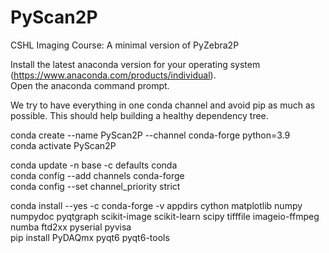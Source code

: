 # PyScan2P
CSHL Imaging Course: A minimal version of PyZebra2P  

Install the latest anaconda version for your operating system (https://www.anaconda.com/products/individual).  
Open the anaconda command prompt.  

We try to have everything in one conda channel and avoid pip as much as possible. This should help building a healthy dependency tree.  

conda create --name PyScan2P --channel conda-forge python=3.9  
conda activate PyScan2P  

conda update -n base -c defaults conda  
conda config --add channels conda-forge  
conda config --set channel_priority strict  

conda install --yes -c conda-forge -v appdirs cython matplotlib numpy numpydoc pyqtgraph scikit-image scikit-learn scipy tifffile imageio-ffmpeg numba ftd2xx pyserial pyvisa  
pip install PyDAQmx pyqt6 pyqt6-tools
